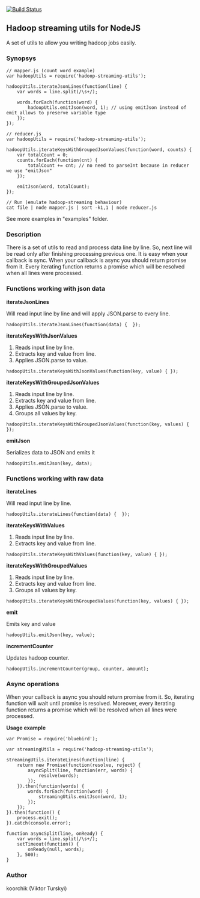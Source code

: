 [![Build Status](https://travis-ci.org/koorchik/node-hadoop-streaming-utils.svg?branch=master)](https://travis-ci.org/koorchik/node-hadoop-streaming-utils)

Hadoop streaming utils for NodeJS
---------------------------------

A set of utils to allow you writing hadoop jobs easily.

### Synopsys
```
// mapper.js (count word example)
var hadoopUtils = require('hadoop-streaming-utils');

hadoopUtils.iterateJsonLines(function(line) {
    var words = line.split(/\s+/);

    words.forEach(function(word) {
        hadoopUtils.emitJson(word, 1); // using emitJson instead of emit allows to preserve variable type
    });
});

// reducer.js
var hadoopUtils = require('hadoop-streaming-utils');

hadoopUtils.iterateKeysWithGroupedJsonValues(function(word, counts) {
    var totalCount = 0;
    counts.forEach(function(cnt) {
        totalCount += cnt; // no need to parseInt because in reducer we use "emitJson"
    });

    emitJson(word, totalCount);
});

// Run (emulate hadoop-streaming behaviour) 
cat file | node mapper.js | sort -k1,1 | node reducer.js
```

See more examples in "examples" folder.

### Description

There is a set of utils to read and process data line by line. So, next line will be read only after finishing processing previous one. It is easy when your callback is sync. When your callback is async you should return promise from it. Every iterating function returns a promise which will be resolved when all lines were processed. 

### Functions working with json data

**iterateJsonLines**

Will read input line by line and will apply JSON.parse to every line.

```
hadoopUtils.iterateJsonLines(function(data) {  });
```

**iterateKeysWithJsonValues**

1. Reads input line by line. 
2. Extracts key and value from line. 
3. Applies JSON.parse to value.

```
hadoopUtils.iterateKeysWithJsonValues(function(key, value) { });
```


**iterateKeysWithGroupedJsonValues**

1. Reads input line by line. 
2. Extracts key and value from line. 
3. Applies JSON.parse to value.
4. Groups all values by key.

```
hadoopUtils.iterateKeysWithGroupedJsonValues(function(key, values) { });
```

**emitJson**

Serializes data to JSON and emits it

```
hadoopUtils.emitJson(key, data);
```

### Functions working with raw data

**iterateLines**

Will read input line by line.

```
hadoopUtils.iterateLines(function(data) {  });
```

**iterateKeysWithValues**

1. Reads input line by line. 
2. Extracts key and value from line. 

```
hadoopUtils.iterateKeysWithValues(function(key, value) { });
```


**iterateKeysWithGroupedValues**

1. Reads input line by line. 
2. Extracts key and value from line. 
3. Groups all values by key.

```
hadoopUtils.iterateKeysWithGroupedValues(function(key, values) { });
```

**emit**

Emits key and value

```
hadoopUtils.emitJson(key, value);
```

**incrementCounter**

Updates hadoop counter. 

```
hadoopUtils.incrementCounter(group, counter, amount);
```


### Async operations
When your callback is async you should return promise from it. So, iterating function will wait until promise is resolved. Moreover, every iterating function returns a promise which will be resolved when all lines were processed. 

**Usage example**

```
var Promise = require('bluebird');

var streamingUtils = require('hadoop-streaming-utils');

streamingUtils.iterateLines(function(line) {
    return new Promise(function(resolve, reject) {
        asyncSplit(line, function(err, words) {
            resolve(words);
        });
    }).then(function(words) {
        words.forEach(function(word) {
            streamingUtils.emitJson(word, 1);
        });
    });
}).then(function() {
    process.exit();
}).catch(console.error);

function asyncSplit(line, onReady) {
    var words = line.split(/\s+/);
    setTimeout(function() {
        onReady(null, words);
    }, 500);
}

```

### Author
koorchik (Viktor Turskyi)



